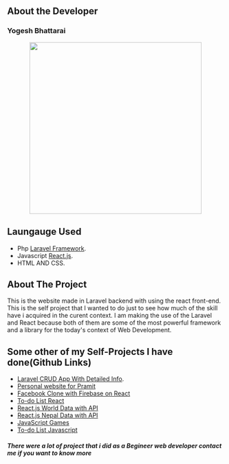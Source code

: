 ## About the Developer

<h3>Yogesh Bhattarai</h3>
<p align="center"><a href="https://www.yogesh-bhattarai.com" target="_blank"><img src="https://www.yogesh-bhattarai.com/img/home-bg-2.jpg" width="400"></a></p>

## Laungauge Used

- Php [Laravel Framework](https://laravel.com/docs/).
- Javascript [React.js](https://reactjs.org/).
- HTML AND CSS.

## About The Project

This is the website made in Laravel backend with using the react front-end. This is the self project that I wanted to do just to see how much of the skill have i acquired in the curent context. I am making the use of the Laravel and React because both of them are some of the most powerful framework and a library for the today's context of Web Development.



## Some other of my Self-Projects I have done(Github Links)

- [Laravel CRUD App With Detailed Info](https://github.com/uniquemozilla22/Laravel-CRUD).
- [Personal website for Pramit](https://github.com/uniquemozilla22/Pramit-Personal_website)
- [Facebook Clone with Firebase on React](https://github.com/uniquemozilla22/Facebook-Clone-App)
- [To-do List React](https://github.com/uniquemozilla22/To-Do-List-React)
- [React.js World Data with API](https://github.com/uniquemozilla22/React-js-Covid-world-data)
- [React.js Nepal Data with API](https://github.com/uniquemozilla22/React_Nepal_Covid_19_Tracker)
- [JavaScript Games](https://github.com/uniquemozilla22/JavaScriptGames)
- [To-do List Javascript](https://github.com/uniquemozilla22/To-Do-List-JS-)

<h5> There were a lot of project that i did as a Begineer web developer contact me if you want to know more</h5>

